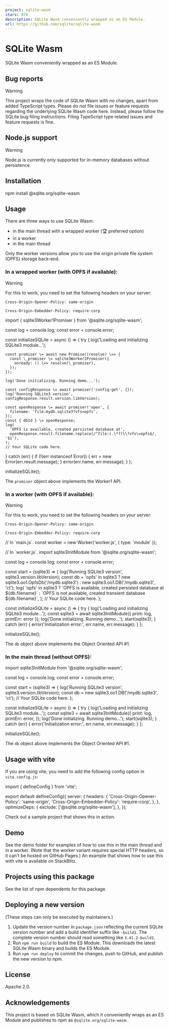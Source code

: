 ```yaml
---
project: sqlite-wasm
stars: 878
description: SQLite Wasm conveniently wrapped as an ES Module.
url: https://github.com/sqlite/sqlite-wasm
---
```


SQLite Wasm
===========

SQLite Wasm conveniently wrapped as an ES Module.

Bug reports
-----------

Warning

This project wraps the code of SQLite Wasm with _no_ changes, apart from added TypeScript types. Please do _not_ file issues or feature requests regarding the underlying SQLite Wasm code here. Instead, please follow the SQLite bug filing instructions. Filing TypeScript type related issues and feature requests is fine.

Node.js support
---------------

Warning

Node.js is currently only supported for in-memory databases without persistence.

Installation
------------

npm install @sqlite.org/sqlite-wasm

Usage
-----

There are three ways to use SQLite Wasm:

-   in the main thread with a wrapped worker (🏆 preferred option)
-   in a worker
-   in the main thread

Only the worker versions allow you to use the origin private file system (OPFS) storage back-end.

### In a wrapped worker (with OPFS if available):

Warning

For this to work, you need to set the following headers on your server:

`Cross-Origin-Opener-Policy: same-origin`

`Cross-Origin-Embedder-Policy: require-corp`

import { sqlite3Worker1Promiser } from '@sqlite.org/sqlite-wasm';

const log \= console.log;
const error \= console.error;

const initializeSQLite \= async () \=> {
  try {
    log('Loading and initializing SQLite3 module...');

    const promiser \= await new Promise((resolve) \=> {
      const \_promiser \= sqlite3Worker1Promiser({
        onready: () \=> resolve(\_promiser),
      });
    });

    log('Done initializing. Running demo...');

    const configResponse \= await promiser('config-get', {});
    log('Running SQLite3 version', configResponse.result.version.libVersion);

    const openResponse \= await promiser('open', {
      filename: 'file:mydb.sqlite3?vfs=opfs',
    });
    const { dbId } \= openResponse;
    log(
      'OPFS is available, created persisted database at',
      openResponse.result.filename.replace(/^file:(.\*?)\\?vfs\=opfs$/, '$1'),
    );
    // Your SQLite code here.
  } catch (err) {
    if (!(err instanceof Error)) {
      err \= new Error(err.result.message);
    }
    error(err.name, err.message);
  }
};

initializeSQLite();

The `promiser` object above implements the Worker1 API.

### In a worker (with OPFS if available):

Warning

For this to work, you need to set the following headers on your server:

`Cross-Origin-Opener-Policy: same-origin`

`Cross-Origin-Embedder-Policy: require-corp`

// In \`main.js\`.
const worker \= new Worker('worker.js', { type: 'module' });

// In \`worker.js\`.
import sqlite3InitModule from '@sqlite.org/sqlite-wasm';

const log \= console.log;
const error \= console.error;

const start \= (sqlite3) \=> {
  log('Running SQLite3 version', sqlite3.version.libVersion);
  const db \=
    'opfs' in sqlite3
      ? new sqlite3.oo1.OpfsDb('/mydb.sqlite3')
      : new sqlite3.oo1.DB('/mydb.sqlite3', 'ct');
  log(
    'opfs' in sqlite3
      ? \`OPFS is available, created persisted database at ${db.filename}\`
      : \`OPFS is not available, created transient database ${db.filename}\`,
  );
  // Your SQLite code here.
};

const initializeSQLite \= async () \=> {
  try {
    log('Loading and initializing SQLite3 module...');
    const sqlite3 \= await sqlite3InitModule({ print: log, printErr: error });
    log('Done initializing. Running demo...');
    start(sqlite3);
  } catch (err) {
    error('Initialization error:', err.name, err.message);
  }
};

initializeSQLite();

The `db` object above implements the Object Oriented API #1.

### In the main thread (without OPFS):

import sqlite3InitModule from '@sqlite.org/sqlite-wasm';

const log \= console.log;
const error \= console.error;

const start \= (sqlite3) \=> {
  log('Running SQLite3 version', sqlite3.version.libVersion);
  const db \= new sqlite3.oo1.DB('/mydb.sqlite3', 'ct');
  // Your SQLite code here.
};

const initializeSQLite \= async () \=> {
  try {
    log('Loading and initializing SQLite3 module...');
    const sqlite3 \= await sqlite3InitModule({
      print: log,
      printErr: error,
    });
    log('Done initializing. Running demo...');
    start(sqlite3);
  } catch (err) {
    error('Initialization error:', err.name, err.message);
  }
};

initializeSQLite();

The `db` object above implements the Object Oriented API #1.

Usage with vite
---------------

If you are using vite, you need to add the following config option in `vite.config.js`:

import { defineConfig } from 'vite';

export default defineConfig({
  server: {
    headers: {
      'Cross-Origin-Opener-Policy': 'same-origin',
      'Cross-Origin-Embedder-Policy': 'require-corp',
    },
  },
  optimizeDeps: {
    exclude: \['@sqlite.org/sqlite-wasm'\],
  },
});

Check out a sample project that shows this in action.

Demo
----

See the demo folder for examples of how to use this in the main thread and in a worker. (Note that the worker variant requires special HTTP headers, so it can't be hosted on GitHub Pages.) An example that shows how to use this with vite is available on StackBlitz.

Projects using this package
---------------------------

See the list of npm dependents for this package.

Deploying a new version
-----------------------

(These steps can only be executed by maintainers.)

1.  Update the version number in `package.json` reflecting the current SQLite version number and add a build identifier suffix like `-build1`. The complete version number should read something like `3.41.2-build1`.
2.  Run `npm run build` to build the ES Module. This downloads the latest SQLite Wasm binary and builds the ES Module.
3.  Run `npm run deploy` to commit the changes, push to GitHub, and publish the new version to npm.

License
-------

Apache 2.0.

Acknowledgements
----------------

This project is based on SQLite Wasm, which it conveniently wraps as an ES Module and publishes to npm as `@sqlite.org/sqlite-wasm`.
